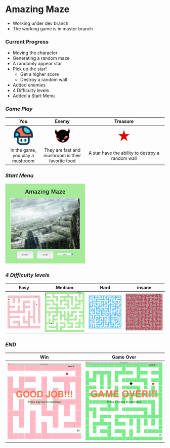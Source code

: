 # **Amazing Maze**
- Working under dev branch
- The working game is in master branch

### Current Progress
- Moving the character
- Generating a random maze
- A randomly appear star
- Pick up the star!
  - Get a higher score
  - Destroy a random wall
- Added enemies
- 4 Difficulty levels
- Added a Start Menu


### *Game Play*
| You | Enemy | Treasure |
|:-----:|:-----:|:-----:|
|<img src="img/mushroom.png" width="60%">|<img src="img/enemy.png" width="50%">|<img src="img/star.png" width="15%">|
| In the game, you play a mushroom |They are fast and mushroom is their favorite food | A star have the ability to destroy a random wall |

### *Start Menu*
<img src="img/menu.png" width="50%">

### *4 Difficulty levels*
| Easy | Medium | Hard | insane |
| -------- | -------- | -------- | -------- |
| <img src="img/easy.png" width="100%"> | <img src="img/mid.png" width="100%"> | <img src="img/hard.png" width="100%"> | <img src="img/ins.png" width="100%"> |

### *END*
| Win | Game Over|
| :---: | :---: |
|<img src="img/win_sample1.png">|<img src="img/over_sample.png">|
